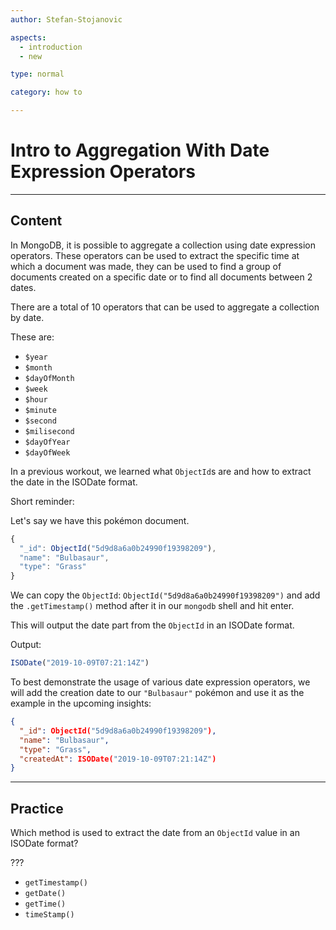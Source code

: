 ```yaml
---
author: Stefan-Stojanovic

aspects:
  - introduction
  - new

type: normal

category: how to

---
```


# Intro to Aggregation With Date Expression Operators

---
## Content

In MongoDB, it is possible to aggregate a collection using date expression operators. These operators can be used to extract the specific time at which a document was made, they can be used to find a group of documents created on a specific date or to find all documents between 2 dates.

There are a total of 10 operators that can be used to aggregate a collection by date.

These are:
- `$year`
- `$month`
- `$dayOfMonth`
- `$week`
- `$hour`
- `$minute`
- `$second`
- `$milisecond`
- `$dayOfYear`
- `$dayOfWeek`

In a previous workout, we learned what `ObjectId`s are and how to extract the date in the ISODate format. 

Short reminder:

Let's say we have this pokémon document.
```javascript
{ 
  "_id": ObjectId("5d9d8a6a0b24990f19398209"),
  "name": "Bulbasaur",
  "type": "Grass"
}
```

We can copy the `ObjectId`: `ObjectId("5d9d8a6a0b24990f19398209")` and add the `.getTimestamp()` method after it in our `mongodb` shell and hit enter.

This will output the date part from the `ObjectId` in an ISODate format.

Output:
```javascript
ISODate("2019-10-09T07:21:14Z")
```

To best demonstrate the usage of various date expression operators, we will add the creation date to our `"Bulbasaur"` pokémon and use it as the example in the upcoming insights:

```json
{ 
  "_id": ObjectId("5d9d8a6a0b24990f19398209"),
  "name": "Bulbasaur",
  "type": "Grass",
  "createdAt": ISODate("2019-10-09T07:21:14Z")
}
```

---
## Practice

Which method is used to extract the date from an `ObjectId` value in an ISODate format?

???

* `getTimestamp()`
* `getDate()`
* `getTime()`
* `timeStamp()`
